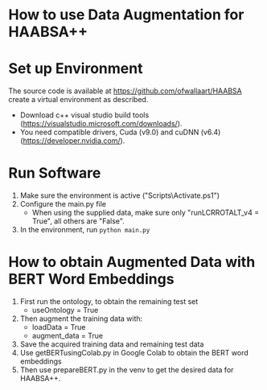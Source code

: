 # How to use Data Augmentation for HAABSA++

# Set up Environment

The source code is available at https://github.com/ofwallaart/HAABSA create a virtual environment as described.
  - Download c++ visual studio build tools (https://visualstudio.microsoft.com/downloads/). 
  - You need compatible drivers, Cuda (v9.0) and cuDNN (v6.4) (https://developer.nvidia.com/).

# Run Software

1. Make sure the environment is active ("Scripts\Activate.ps1")
2. Configure the main.py file
    - When using the supplied data, make sure only "runLCRROTALT_v4 = True", all others are "False".
4. In the environment, run `python main.py`

# How to obtain Augmented Data with BERT Word Embeddings

1. First run the ontology, to obtain the remaining test set
    - useOntology = True
2. Then augment the training data with:
    - loadData = True
    - augment_data = True
3. Save the acquired training data and remaining test data
4. Use getBERTusingColab.py in Google Colab to obtain the BERT word embeddings
5. Then use prepareBERT.py in the venv to get the desired data for HAABSA++.
